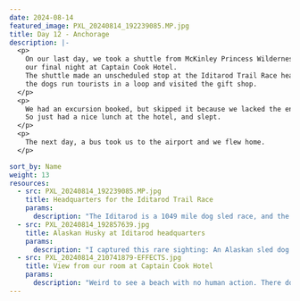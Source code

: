 ```yaml
---
date: 2024-08-14
featured_image: PXL_20240814_192239085.MP.jpg
title: Day 12 - Anchorage
description: |-
  <p>
    On our last day, we took a shuttle from McKinley Princess Wilderness Lodge to Anchorage to stay
    our final night at Captain Cook Hotel.
    The shuttle made an unscheduled stop at the Iditarod Trail Race headquarters, which we watched
    the dogs run tourists in a loop and visited the gift shop.
  </p>
  <p>
    We had an excursion booked, but skipped it because we lacked the energy.
    So just had a nice lunch at the hotel, and slept.
  </p>
  <p>
    The next day, a bus took us to the airport and we flew home.
  </p>

sort_by: Name
weight: 13
resources:
  - src: PXL_20240814_192239085.MP.jpg
    title: Headquarters for the Iditarod Trail Race
    params:
      description: "The Iditarod is a 1049 mile dog sled race, and the sport of Alaska!"
  - src: PXL_20240814_192857639.jpg
    title: Alaskan Husky at Iditarod headquarters
    params:
      description: "I captured this rare sighting: An Alaskan sled dog lying still. Each dog has a raised doghouse, chain on a swivel, bowl, and trampoline!"
  - src: PXL_20240814_210741879-EFFECTS.jpg
    title: View from our room at Captain Cook Hotel
    params:
      description: "Weird to see a beach with no human action. There doesn't even appear roads or parking along it, or a premium on beach-front property."
---
```

